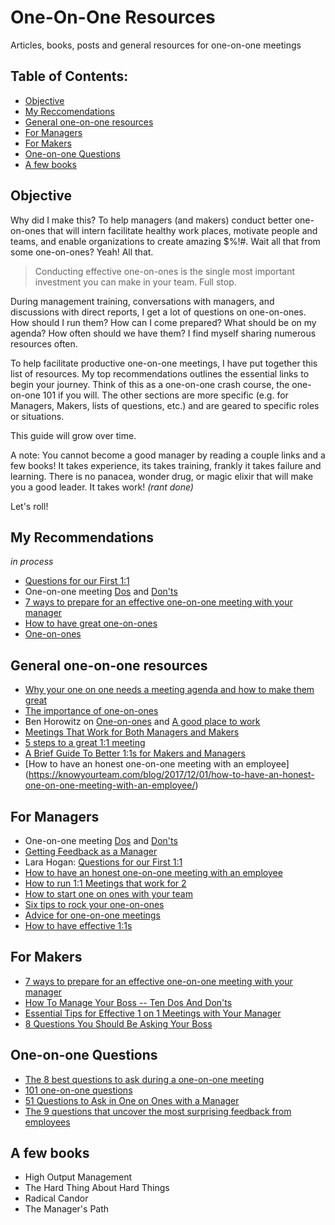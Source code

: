 # One-On-One Resources
Articles, books, posts and general resources for one-on-one meetings

## Table of Contents:
- [Objective](#objective)
- [My Reccomendations](#my-recommendations)
- [General one-on-one resources](#general-one-on-one-resources)
- [For Managers](#for-managers)
- [For Makers](#for-makers)
- [One-on-one Questions](#one-on-one-questions)
- [A few books](#a-few-books)

## Objective
Why did I make this? To help managers (and makers) conduct better one-on-ones that will intern facilitate healthy work places, motivate people and teams, and enable organizations to create amazing $%!#.  Wait all that from some one-on-ones? Yeah! All that. 

> Conducting effective one-on-ones is the single most important investment you can make in your team. Full stop. 

During management training, conversations with managers, and discussions with direct reports, I get a lot of questions on one-on-ones. How should I run them? How can I come prepared? What should be on my agenda? How often should we have them? I find myself sharing numerous resources often. 

To help facilitate productive one-on-one meetings, I have put together this list of resources. My top recommendations outlines the essential links to begin your journey. Think of this as a one-on-one crash course, the one-on-one 101 if you will. The other sections are more specific (e.g. for Managers, Makers, lists of questions, etc.) and are geared to specific roles or situations. 

This guide will grow over time. 

A note: You cannot become a good manager by reading a couple links and a few books! It takes experience, its takes training, frankly it takes failure and learning. There is no panacea, wonder drug, or magic elixir that will make you a good leader.  It takes work! _(rant done)_

Let's roll!

## My Recommendations  
_in process_
- [Questions for our First 1:1](https://larahogan.me/blog/first-one-on-one-questions/)
- One-on-one meeting [Dos](https://ajahne.github.io/blog/leadership/2018/09/29/one-on-one-meeting-dos-and-donts-part1.html) and [Don'ts](https://ajahne.github.io/blog/leadership/2018/10/08/one-on-one-meeting-dos-and-donts-part2.html)
- [7 ways to prepare for an effective one-on-one meeting with your manager](https://knowyourteam.com/blog/2018/01/03/7-ways-to-prepare-for-an-effective-one-on-one-meeting-with-your-manager/)
- [How to have great one-on-ones](https://getlighthouse.com/blog/high-output-management/)
- [One-on-ones](https://a16z.com/2012/08/30/one-on-one/)

## General one-on-one resources
- [Why your one on one needs a meeting agenda and how to make them great](https://getlighthouse.com/blog/one-on-one-meeting-agenda/)
- [The importance of one-on-ones](https://css-tricks.com/the-importance-of-one-on-ones/)
- Ben Horowitz on [One-on-ones](https://a16z.com/2012/08/30/one-on-one/) and [A good place to work](https://a16z.com/2012/08/18/a-good-place-to-work/)
- [Meetings That Work for Both Managers and Makers](https://hbr.org/2016/07/meetings-that-work-for-both-managers-and-makers)
- [5 steps to a great 1:1 meeting](https://www.inc.com/joel-trammell/5-steps-to-great-11-meetings.html)
- [A Brief Guide To Better 1:1s for Makers and Managers](https://www.helpscout.com/blog/one-on-ones/)
- [How to have an honest one-on-one meeting with an employee] (https://knowyourteam.com/blog/2017/12/01/how-to-have-an-honest-one-on-one-meeting-with-an-employee/)

## For Managers
- One-on-one meeting [Dos](https://ajahne.github.io/blog/leadership/2018/09/29/one-on-one-meeting-dos-and-donts-part1.html) and [Don'ts](https://ajahne.github.io/blog/leadership/2018/10/08/one-on-one-meeting-dos-and-donts-part2.html)
- [Getting Feedback as a Manager](https://ajahne.github.io/blog/leadership/2019/02/28/getting-feedback-as-a-manager.html)
- Lara Hogan: [Questions for our First 1:1](https://larahogan.me/blog/first-one-on-one-questions/)
- [How to have an honest one-on-one meeting with an employee](https://knowyourteam.com/blog/2017/12/01/how-to-have-an-honest-one-on-one-meeting-with-an-employee/)
- [How to run 1:1 Meetings that work for 2](https://www.intercom.com/blog/high-impact-one-to-one-meetings/)
- [How to start one on ones with your team](https://getlighthouse.com/blog/how-to-start-one-on-ones-your-teams/)
- [Six tips to rock your one-on-ones](https://knowyourteam.com/blog/2018/01/16/six-tips-to-rock-your-one-on-ones/)
- [Advice for one-on-one meetings](https://www.15five.com/blog/advice-for-one-on-one-meetings/)
- [How to have effective 1:1s](https://www.radicalcandor.com/blog/effective-one-on-ones/)

## For Makers
- [7 ways to prepare for an effective one-on-one meeting with your manager](https://knowyourteam.com/blog/2018/01/03/7-ways-to-prepare-for-an-effective-one-on-one-meeting-with-your-manager/)
- [How To Manage Your Boss -- Ten Dos And Don'ts](https://www.forbes.com/sites/lizryan/2018/01/28/how-to-manage-your-boss-ten-dos-and-donts)
- [Essential Tips for Effective 1 on 1 Meetings with Your Manager](https://getlighthouse.com/blog/effective-1-on-1-meetings/)
- [8 Questions You Should Be Asking Your Boss](https://www.themuse.com/advice/8-questions-you-should-be-asking-your-boss)

## One-on-one Questions
- [The 8 best questions to ask during a one-on-one meeting](https://knowyourteam.com/blog/2018/01/11/the-8-best-questions-to-ask-during-a-one-on-one-meeting/)
- [101 one-on-one questions](https://jasonevanish.com/2014/05/29/101-questions-to-ask-in-1-on-1s/)
- [51 Questions to Ask in One on Ones with a Manager](https://getlighthouse.com/blog/questions-ask-one-on-ones-manager/)
- [The 9 questions that uncover the most surprising feedback from employees ](https://knowyourteam.com/blog/2017/08/28/the-9-questions-that-uncover-the-most-surprising-feedback-from-employees/)

## A few books
- High Output Management
- The Hard Thing About Hard Things
- Radical Candor
- The Manager's Path
